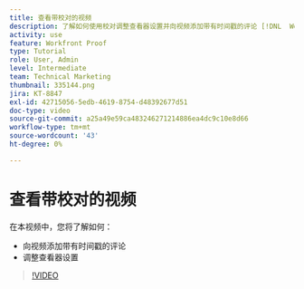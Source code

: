 ```yaml
---
title: 查看带校对的视频
description: 了解如何使用校对调整查看器设置并向视频添加带有时间戳的评论 [!DNL  Workfront].
activity: use
feature: Workfront Proof
type: Tutorial
role: User, Admin
level: Intermediate
team: Technical Marketing
thumbnail: 335144.png
jira: KT-8847
exl-id: 42715056-5edb-4619-8754-d48392677d51
doc-type: video
source-git-commit: a25a49e59ca483246271214886ea4dc9c10e8d66
workflow-type: tm+mt
source-wordcount: '43'
ht-degree: 0%

---
```


# 查看带校对的视频

在本视频中，您将了解如何：

* 向视频添加带有时间戳的评论
* 调整查看器设置

>[!VIDEO](https://video.tv.adobe.com/v/335144/?quality=12&learn=on)

<!--
## Learn more
* Review a video proof
-->
